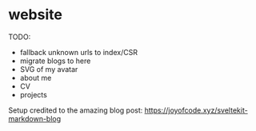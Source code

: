 # website

TODO:

- fallback unknown urls to index/CSR
- migrate blogs to here
- SVG of my avatar
- about me
- CV
- projects

Setup credited to the amazing blog post: https://joyofcode.xyz/sveltekit-markdown-blog
